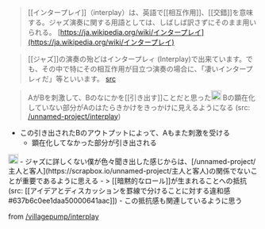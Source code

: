
> [[インタープレイ]]（interplay）は、英語で[[相互作用]]、[[交錯]]を意味する。ジャズ演奏に関する用語としては、しばしば訳さずにそのまま用いられる。 [https://ja.wikipedia.org/wiki/インタープレイ](https://ja.wikipedia.org/wiki/インタープレイ)

> [[ジャズ]]の演奏の殆どはインタープレィ (Interplay)で出来ています。でも、その中で特にその相互作用が目立つ演奏の場合に、「凄いインタープレィだ」等といいます。 [src](http://modernjazznavigator.a.la9.jp/glos/inter2.htm)

> AがBを刺激して、Bのなにかを[[引き出す]]ことだと思った<img src='https://scrapbox.io/api/pages/villagepump/issac/icon' alt='/villagepump/issac.icon' height="19.5"/>
> Bの顕在化していない部分がAのはたらきかけをきっかけに見えるようになる (src: [/unnamed-project/interplay](https://scrapbox.io/unnamed-project/interplay))
- この引き出されたBのアウトプットによって、Aもまた刺激を受ける
    - 顕在化してなかった部分が引き出される

<img src='https://scrapbox.io/api/pages/nishio/nishio/icon' alt='nishio.icon' height="19.5"/>
- ジャズに詳しくない僕が色々聞き出した感じからは、[/unnamed-project/主人と客人](https://scrapbox.io/unnamed-project/主人と客人)の関係でないことが重要であるように思える
    - > [[暗黙的なロール]]が生まれることへの抵抗 (src: [[アイデアとディスカッションを罫線で分けることに対する違和感#637b6c0ee1daa50000641aac]])
        - この抵抗感も関連しているように思う


from [/villagepump/interplay](https://scrapbox.io/villagepump/interplay)
